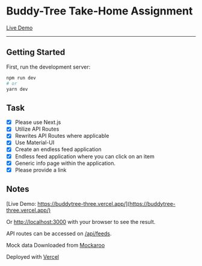 # Buddy-Tree Take-Home Assignment

[Live Demo](https://buddytree-three.vercel.app/)

---

## Getting Started

First, run the development server:

```bash
npm run dev
# or
yarn dev
```

## Task

- [x] Please use Next.js
- [x] Utilize API Routes
- [x] Rewrites API Routes where applicable
- [x] Use Material-UI
- [x] Create an endless feed application
- [x] Endless feed application where you can click on an item
- [x] Generic info page within the application.
- [x] Please provide a link

## Notes

[Live Demo: https://buddytree-three.vercel.app/](https://buddytree-three.vercel.app/)

Or [http://localhost:3000](http://localhost:3000) with your browser to see the result.

API routes can be accessed on [/api/feeds](https://buddytree-three.vercel.app/api/feeds).

Mock data Downloaded from [Mockaroo](https://www.mockaroo.com/1920d500)

Deployed with [Vercel](https://vercel.com/)
